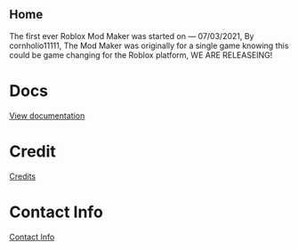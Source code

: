 ## Home

The first ever Roblox Mod Maker was started on — 07/03/2021, By cornholio11111, The Mod Maker was originally for a single game knowing this could be game changing for the Roblox platform, WE ARE RELEASEING!

# Docs

[View documentation](https://cornholio11111.github.io/Mod-System/Documentation)


# Credit

[Credits](https://cornholio11111.github.io/Mod-System/Credits)

# Contact Info

[Contact Info](https://cornholio11111.github.io/Mod-System/Contact)

<link rel="icon" type="image/png" href="https://i.ibb.co/RcDh0nB/50eacb430487b072ab653a5ead7bdd8c.png" />
